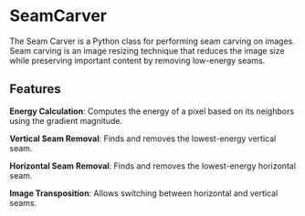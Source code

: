 # SeamCarver
The Seam Carver is a Python class for performing seam carving on images. Seam carving is an image resizing technique that reduces the image size while preserving important content by removing low-energy seams.

## Features
**Energy Calculation**: Computes the energy of a pixel based on its neighbors using the gradient magnitude.

**Vertical Seam Removal**: Finds and removes the lowest-energy vertical seam.

**Horizontal Seam Removal**: Finds and removes the lowest-energy horizontal seam.

**Image Transposition**: Allows switching between horizontal and vertical seams.
